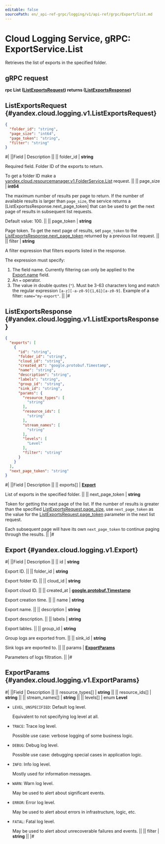 ```yaml
---
editable: false
sourcePath: en/_api-ref-grpc/logging/v1/api-ref/grpc/Export/list.md
---
```


# Cloud Logging Service, gRPC: ExportService.List

Retrieves the list of exports in the specified folder.

## gRPC request

**rpc List ([ListExportsRequest](#yandex.cloud.logging.v1.ListExportsRequest)) returns ([ListExportsResponse](#yandex.cloud.logging.v1.ListExportsResponse))**

## ListExportsRequest {#yandex.cloud.logging.v1.ListExportsRequest}

```json
{
  "folder_id": "string",
  "page_size": "int64",
  "page_token": "string",
  "filter": "string"
}
```

#|
||Field | Description ||
|| folder_id | **string**

Required field. Folder ID of the exports to return.

To get a folder ID make a [yandex.cloud.resourcemanager.v1.FolderService.List](/docs/resource-manager/api-ref/grpc/Folder/list#List) request. ||
|| page_size | **int64**

The maximum number of results per page to return. If the number of available
results is larger than `page_size`, the service returns a [ListExportssResponse.next_page_token]
that can be used to get the next page of results in subsequent list requests.

Default value: 100. ||
|| page_token | **string**

Page token. To get the next page of results, set `page_token` to the
[ListExportsResponse.next_page_token](#yandex.cloud.logging.v1.ListExportsResponse) returned by a previous list request. ||
|| filter | **string**

A filter expression that filters exports listed in the response.

The expression must specify:
1. The field name. Currently filtering can only be applied to the [Export.name](#yandex.cloud.logging.v1.Export) field.
2. An `=` operator.
3. The value in double quotes (`"`). Must be 3-63 characters long and match the regular expression `[a-z][-a-z0-9]{1,61}[a-z0-9]`.
Example of a filter: `name="my-export"`. ||
|#

## ListExportsResponse {#yandex.cloud.logging.v1.ListExportsResponse}

```json
{
  "exports": [
    {
      "id": "string",
      "folder_id": "string",
      "cloud_id": "string",
      "created_at": "google.protobuf.Timestamp",
      "name": "string",
      "description": "string",
      "labels": "string",
      "group_id": "string",
      "sink_id": "string",
      "params": {
        "resource_types": [
          "string"
        ],
        "resource_ids": [
          "string"
        ],
        "stream_names": [
          "string"
        ],
        "levels": [
          "Level"
        ],
        "filter": "string"
      }
    }
  ],
  "next_page_token": "string"
}
```

#|
||Field | Description ||
|| exports[] | **[Export](#yandex.cloud.logging.v1.Export)**

List of exports in the specified folder. ||
|| next_page_token | **string**

Token for getting the next page of the list. If the number of results is greater than
the specified [ListExportsRequest.page_size](#yandex.cloud.logging.v1.ListExportsRequest), use `next_page_token` as the value
for the [ListExportsRequest.page_token](#yandex.cloud.logging.v1.ListExportsRequest) parameter in the next list request.

Each subsequent page will have its own `next_page_token` to continue paging through the results. ||
|#

## Export {#yandex.cloud.logging.v1.Export}

#|
||Field | Description ||
|| id | **string**

Export ID. ||
|| folder_id | **string**

Export folder ID. ||
|| cloud_id | **string**

Export cloud ID. ||
|| created_at | **[google.protobuf.Timestamp](https://developers.google.com/protocol-buffers/docs/reference/google.protobuf#timestamp)**

Export creation time. ||
|| name | **string**

Export name. ||
|| description | **string**

Export description. ||
|| labels | **string**

Export lables. ||
|| group_id | **string**

Group logs are exported from. ||
|| sink_id | **string**

Sink logs are exported to. ||
|| params | **[ExportParams](#yandex.cloud.logging.v1.ExportParams)**

Parameters of logs filtration. ||
|#

## ExportParams {#yandex.cloud.logging.v1.ExportParams}

#|
||Field | Description ||
|| resource_types[] | **string** ||
|| resource_ids[] | **string** ||
|| stream_names[] | **string** ||
|| levels[] | enum **Level**

- `LEVEL_UNSPECIFIED`: Default log level.

  Equivalent to not specifying log level at all.
- `TRACE`: Trace log level.

  Possible use case: verbose logging of some business logic.
- `DEBUG`: Debug log level.

  Possible use case: debugging special cases in application logic.
- `INFO`: Info log level.

  Mostly used for information messages.
- `WARN`: Warn log level.

  May be used to alert about significant events.
- `ERROR`: Error log level.

  May be used to alert about errors in infrastructure, logic, etc.
- `FATAL`: Fatal log level.

  May be used to alert about unrecoverable failures and events. ||
|| filter | **string** ||
|#